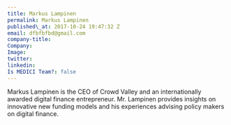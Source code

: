 ```yaml
---
title: Markus Lampinen
permalink: Markus Lampinen
published\_at: 2017-10-24 19:47:32 Z
email: dfbfbfbd@gmail.com
company-title: 
Company: 
Image: 
twitter: 
linkedin: 
Is MEDICI Team?: false
---
```


Markus Lampinen is the CEO of Crowd Valley and an internationally awarded digital finance entrepreneur.  Mr. Lampinen provides insights on innovative new funding models and his experiences advising policy makers on digital finance.